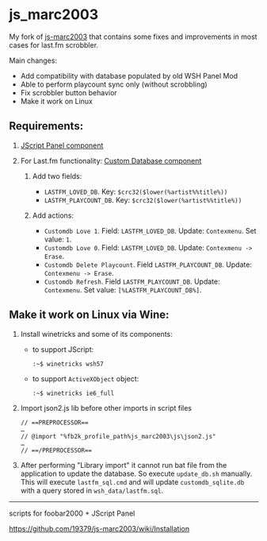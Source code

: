 # js_marc2003

My fork of [js-marc2003](https://github.com/19379/js-marc2003) that contains some fixes and improvements in most cases for last.fm scrobbler.

Main changes:

* Add compatibility with database populated by old WSH Panel Mod
* Able to perform playcount sync only (without scrobbling)
* Fix scrobbler button behavior
* Make it work on Linux

## Requirements:

1. [JScript Panel component](https://github.com/19379/foo-jscript-panel/releases)

1. For Last.fm functionality: [Custom Database component](https://hydrogenaud.io/index.php/topic,75306.0.html)

    1. Add two fields:

        * `LASTFM_LOVED_DB`. Key: `$crc32($lower(%artist%%title%))`
        * `LASTFM_PLAYCOUNT_DB`. Key: `$crc32($lower(%artist%%title%))`

    1. Add actions:

        * `Customdb Love 1`. Field: `LASTFM_LOVED_DB`. Update: `Contexmenu`. Set value: `1`.
        * `Customdb Love 0`. Field: `LASTFM_LOVED_DB`. Update: `Contexmenu -> Erase`.
        * `Customdb Delete Playcount`. Field `LASTFM_PLAYCOUNT_DB`. Update: `Contexmenu -> Erase`.
        * `Customdb Refresh`. Field `LASTFM_PLAYCOUNT_DB`. Update: `Contexmenu`. Set value: `[%LASTFM_PLAYCOUNT_DB%]`.

## Make it work on Linux via Wine:

1. Install winetricks and some of its components:

    * to support JScript:

        ```
        :~$ winetricks wsh57
        ```

    * to support `ActiveXObject` object:

        ```
        :~$ winetricks ie6_full
        ```

1. Import json2.js lib before other imports in script files

    ```
    // ==PREPROCESSOR==
    …
    // @import "%fb2k_profile_path%js_marc2003\js\json2.js"
    …
    // ==/PREPROCESSOR==
    ```

1. After performing "Library import" it cannot run bat file from the application to update the database.
So execute `update_db.sh` manually.
This will execute `lastfm_sql.cmd` and will update `customdb_sqlite.db` with a query stored in `wsh_data/lastfm.sql`.

---

scripts for foobar2000 + JScript Panel

https://github.com/19379/js-marc2003/wiki/Installation
